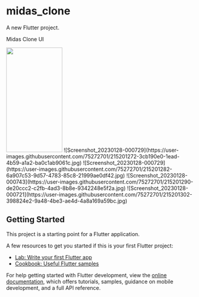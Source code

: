 # midas_clone

A new Flutter project.

Midas Clone UI

<img src="https://user-images.githubusercontent.com/16319829/81180309-2b51f000-8fee-11ea-8a78-ddfe8c3412a7.png" width="150" height="280">
![Screenshot_20230128-000729](https://user-images.githubusercontent.com/75272701/215201272-3cb190e0-1ead-4b59-a1a2-ba0c1ab9061c.jpg)
![Screenshot_20230128-000729](https://user-images.githubusercontent.com/75272701/215201282-6a907c53-9d57-4783-85c8-21999ae0df42.jpg)
![Screenshot_20230128-000743](https://user-images.githubusercontent.com/75272701/215201290-de20ccc2-c2fb-4ad3-8b8e-9342248e5f2a.jpg) 
![Screenshot_20230128-000721](https://user-images.githubusercontent.com/75272701/215201302-398824e2-9a48-4be3-ae4d-4a8a169a59bc.jpg)


## Getting Started

This project is a starting point for a Flutter application.

A few resources to get you started if this is your first Flutter project:

- [Lab: Write your first Flutter app](https://docs.flutter.dev/get-started/codelab)
- [Cookbook: Useful Flutter samples](https://docs.flutter.dev/cookbook)

For help getting started with Flutter development, view the
[online documentation](https://docs.flutter.dev/), which offers tutorials,
samples, guidance on mobile development, and a full API reference.
